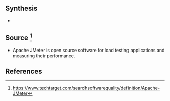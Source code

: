 ## Synthesis
- 
## Source [^1]
- Apache JMeter is open source software for load testing applications and measuring their performance.
## References

[^1]: https://www.techtarget.com/searchsoftwarequality/definition/Apache-JMeter
